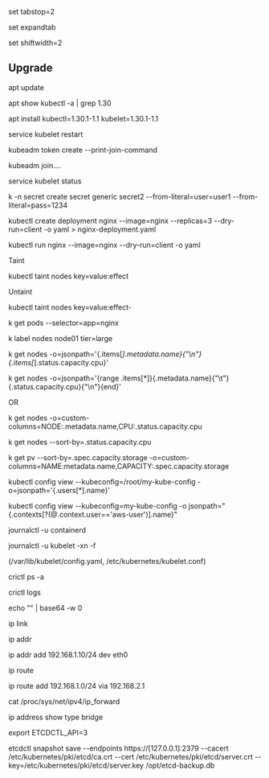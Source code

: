 
set tabstop=2

set expandtab

set shiftwidth=2


## Upgrade
apt update

apt show kubectl -a | grep 1.30

apt install kubectl=1.30.1-1.1 kubelet=1.30.1-1.1

service kubelet restart

kubeadm token create --print-join-command

kubeadm join....

service kubelet status


k -n secret create secret generic secret2 --from-literal=user=user1 --from-literal=pass=1234

kubectl create deployment nginx --image=nginx --replicas=3 --dry-run=client -o yaml > nginx-deployment.yaml

kubectl run nginx --image=nginx --dry-run=client -o yaml


Taint

kubectl taint nodes <nodename> key=value:effect

Untaint

kubectl taint nodes <nodename> key=value:effect-

k get pods --selector=app=nginx

k label nodes node01 tier=large

k get nodes -o=jsonpath='{.items[*].metadata.name}{"\n"}{.items[*].status.capacity.cpu}'

k get nodes -o=jsonpath='{range .items[*]}{.metadata.name}{"\t"}{.status.capacity.cpu}{"\n"}{end}'

OR

k get nodes -o=custom-columns=NODE:.metadata.name,CPU:.status.capacity.cpu

k get nodes --sort-by=.status.capacity.cpu

k get pv --sort-by=.spec.capacity.storage -o=custom-columns=NAME:metadata.name,CAPACITY:.spec.capacity.storage

kubectl config view --kubeconfig=/root/my-kube-config -o=jsonpath='{.users[*].name}'

kubectl config view --kubeconfig=my-kube-config -o jsonpath="{.contexts[?(@.context.user=='aws-user')].name}"


journalctl -u containerd

journalctl -u kubelet -xn -f

(/var/lib/kubelet/config.yaml, /etc/kubernetes/kubelet.conf)

crictl ps -a

crictl logs <containerid>

echo "" | base64 -w 0



ip link

ip addr

ip addr add 192.168.1.10/24 dev eth0

ip route

ip route add 192.168.1.0/24 via 192.168.2.1

cat /proc/sys/net/ipv4/ip_forward

ip address show type bridge

export ETCDCTL_API=3

etcdctl snapshot save --endpoints https://[127.0.0.1]:2379 --cacert /etc/kubernetes/pki/etcd/ca.crt --cert /etc/kubernetes/pki/etcd/server.crt --key=/etc/kubernetes/pki/etcd/server.key  /opt/etcd-backup.db
